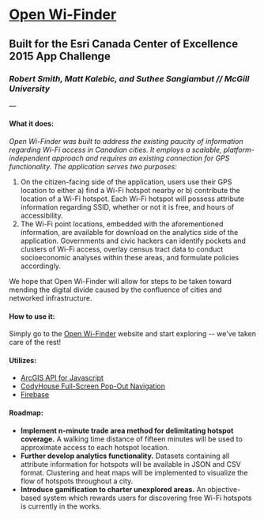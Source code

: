 # [Open Wi-Finder](http://openwifinder.com)
## Built for the Esri Canada Center of Excellence 2015 App Challenge
### *Robert Smith, Matt Kalebic, and Suthee Sangiambut // McGill University*
—

#### **What it does:** 
*Open Wi-Finder was built to address the existing paucity of information regarding Wi-Fi access in Canadian cities. It employs a scalable, platform-independent approach and requires an existing connection for GPS functionality. The application serves two purposes:*

1. On the citizen-facing side of the application, users use their GPS location to either a) find a Wi-Fi hotspot nearby or b) contribute the location of a Wi-Fi hotspot. Each Wi-Fi hotspot will possess attribute information regarding SSID, whether or not it is free, and hours of accessibility. 
2. The Wi-Fi point locations, embedded with the aforementioned information, are available for download on the analytics side of the application. Governments and civic hackers can identify pockets and clusters of Wi-Fi access, overlay census tract data to conduct socioeconomic analyses within these areas, and formulate policies accordingly. 

We hope that Open Wi-Finder will allow for steps to be taken toward mending the digital divide caused by the confluence of cities and networked infrastructure. 

#### **How to use it:**
Simply go to the [Open Wi-Finder](http://openwifinder.com) website and start exploring -- we've taken care of the rest!

#### Utilizes:
* [ArcGIS API for Javascript](https://developers.arcgis.com/javascript/)
* [CodyHouse Full-Screen Pop-Out Navigation](http://codyhouse.co/gem/full-screen-pop-out-navigation/)
* [Firebase ](https://www.firebase.com) 


#### Roadmap:
* **Implement n-minute trade area method for delimitating hotspot coverage.** A walking time distance of fifteen minutes will be used to approximate access to each hotspot location.
* **Further develop analytics functionality.** Datasets containing all attribute information for hotspots will be available in JSON and CSV format. Clustering and heat maps will be implemented to visualize the flow of hotspots throughout a city. 
* **Introduce gamification to charter unexplored areas.** An objective-based system which rewards users for discovering free Wi-Fi hotspots is currently in the works. 

